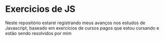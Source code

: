 # Exercicios de JS

Neste repositório estarei registrando meus avanços nos estudos de Javascript, baseado em exercícios de cursos pagos que estou cursando e estão sendo resolvidos por mim
